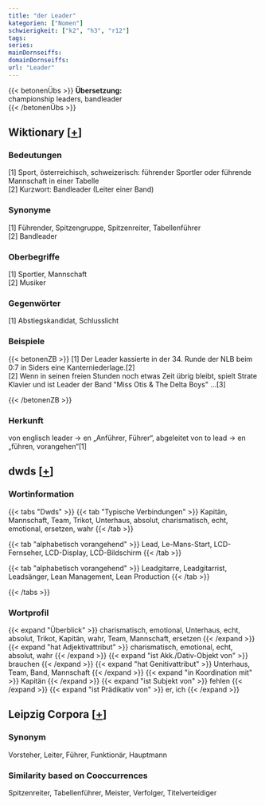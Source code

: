 ```yaml
---
title: "der Leader"
kategorien: ["Nomen"]
schwierigkeit: ["k2", "h3", "r12"]
tags:
series:
mainDornseiffs:
domainDornseiffs:
url: "Leader"
---
```


{{< betonenÜbs >}}
**Übersetzung:**  
championship leaders, bandleader  
{{< /betonenÜbs >}}

## Wiktionary [[+](https://de.wiktionary.org/wiki/Leader)]

### Bedeutungen
[1] Sport, österreichisch, schweizerisch: führender Sportler oder führende Mannschaft in einer Tabelle  
[2] Kurzwort: Bandleader (Leiter einer Band)  

### Synonyme
[1] Führender, Spitzengruppe, Spitzenreiter, Tabellenführer  
[2] Bandleader  

### Oberbegriffe
[1] Sportler, Mannschaft  
[2] Musiker  

### Gegenwörter
[1] Abstiegskandidat, Schlusslicht  

### Beispiele
{{< betonenZB >}}
[1] Der Leader kassierte in der 34. Runde der NLB beim 0:7 in Siders eine Kanterniederlage.[2]  
[2] Wenn in seinen freien Stunden noch etwas Zeit übrig bleibt, spielt Strate Klavier und ist Leader der Band "Miss Otis & The Delta Boys" …[3]  

{{< /betonenZB >}}
### Herkunft
von englisch leader → en „Anführer, Führer“, abgeleitet von to lead → en „führen, vorangehen“[1]  



## dwds [[+](https://www.dwds.de/wb/Leader)]

### Wortinformation
{{< tabs "Dwds" >}}
{{< tab "Typische Verbindungen" >}}
Kapitän, Mannschaft, Team, Trikot, Unterhaus, absolut, charismatisch, echt, emotional, ersetzen, wahr
{{< /tab >}}

{{< tab "alphabetisch vorangehend" >}}
Lead, Le-Mans-Start, LCD-Fernseher, LCD-Display, LCD-Bildschirm
{{< /tab >}}

{{< tab "alphabetisch vorangehend" >}}
Leadgitarre, Leadgitarrist, Leadsänger, Lean Management, Lean Production
{{< /tab >}}

{{< /tabs >}}

### Wortprofil
{{< expand "Überblick" >}} charismatisch, emotional, Unterhaus, echt, absolut, Trikot, Kapitän, wahr, Team, Mannschaft, ersetzen {{< /expand >}}
{{< expand "hat Adjektivattribut" >}} charismatisch, emotional, echt, absolut, wahr {{< /expand >}}
{{< expand "ist Akk./Dativ-Objekt von" >}} brauchen {{< /expand >}}
{{< expand "hat Genitivattribut" >}} Unterhaus, Team, Band, Mannschaft {{< /expand >}}
{{< expand "in Koordination mit" >}} Kapitän {{< /expand >}}
{{< expand "ist Subjekt von" >}} fehlen {{< /expand >}}
{{< expand "ist Prädikativ von" >}} er, ich {{< /expand >}}

## Leipzig Corpora [[+](https://corpora.uni-leipzig.de/en/res?word=Leader&corpusId=deu_newscrawl-public_2018)]


### Synonym
Vorsteher, Leiter, Führer, Funktionär, Hauptmann


### Similarity based on Cooccurrences
Spitzenreiter, Tabellenführer, Meister, Verfolger, Titelverteidiger

